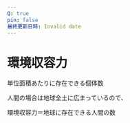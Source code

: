 ```yaml
---
Q: true
pin: false
最終更新日時: Invalid date
---
```

# 環境収容力

単位面積あたりに存在できる個体数

人間の場合は地球全土に広まっているので、

環境収容力＝地球に存在できる人間の数